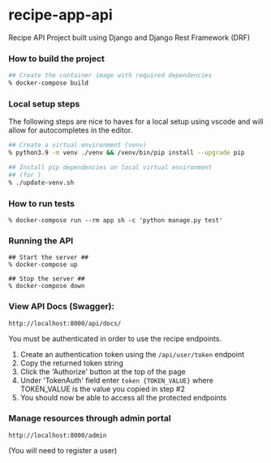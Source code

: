 # recipe-app-api
Recipe API Project built using Django and Django Rest Framework (DRF)



### How to build the project
```sh
## Create the container image with required dependencies
% docker-compose build
```

### Local setup steps
The following steps are nice to haves for a local setup using vscode and will allow for autocompletes in the editor.
```sh
## Create a virtual environment (venv)
% python3.9 -m venv ./venv && /venv/bin/pip install --upgrade pip

## Install pip dependencies on local virtual environment
## (for )
% ./update-venv.sh
```

### How to run tests
```
% docker-compose run --rm app sh -c 'python manage.py test'
```

### Running the API
```
## Start the server ##
% docker-compose up

## Stop the server ##
% docker-compose down
```

### View API Docs (Swagger):
`http://localhost:8000/api/docs/`

You must be authenticated in order to use the recipe endpoints.
1. Create an authentication token using the `/api/user/token` endpoint
2. Copy the returned token string
3. Click the 'Authorize' button at the top of the page
4. Under 'TokenAuth' field enter `token {TOKEN_VALUE}` where TOKEN_VALUE is the value you copied in step #2
5. You should now be able to access all the protected endpoints

### Manage resources through admin portal
`http://localhost:8000/admin`

(You will need to register a user)